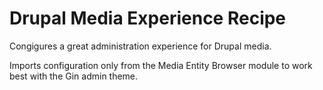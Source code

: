 # Drupal Media Experience Recipe

Congigures a great administration experience for Drupal media.

Imports configuration only from the Media Entity Browser module to work best with the Gin admin theme.

